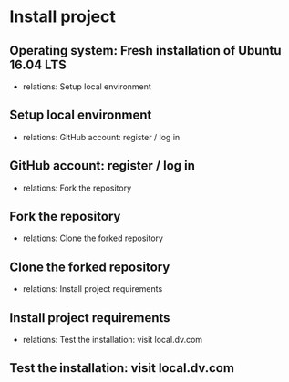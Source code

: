 # Install project

## Operating system: Fresh installation of Ubuntu 16.04 LTS
- relations: Setup local environment

## Setup local environment
- relations: GitHub account: register / log in

## GitHub account: register / log in
- relations: Fork the repository

## Fork the repository
- relations: Clone the forked repository

## Clone the forked repository
- relations: Install project requirements

## Install project requirements
- relations: Test the installation: visit local.dv.com

## Test the installation: visit local.dv.com

